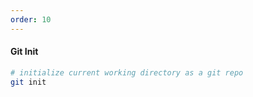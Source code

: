 ```yaml
---
order: 10
---
```


#### Git Init

```sh
# initialize current working directory as a git repo
git init
```
